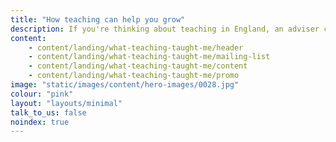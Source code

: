 ```yaml
---
title: "How teaching can help you grow"
description: If you're thinking about teaching in England, an adviser can offer free one-to-one support as little or as often as you need it.
content:
    - content/landing/what-teaching-taught-me/header
    - content/landing/what-teaching-taught-me/mailing-list
    - content/landing/what-teaching-taught-me/content
    - content/landing/what-teaching-taught-me/promo
image: "static/images/content/hero-images/0028.jpg"
colour: "pink"
layout: "layouts/minimal"
talk_to_us: false
noindex: true
---
```

